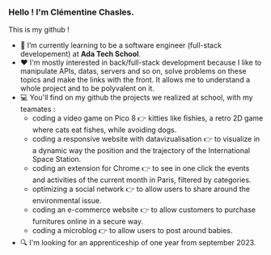 ### Hello ! I'm Clémentine Chasles.
This is my github !

- 🌱 I’m currently learning to be a software engineer (full-stack developement) at **Ada Tech School**.
- ❤️ I'm mostly interested in back/full-stack development because I like to manipulate APIs, datas, servers and so on, solve problems on these topics and make the links with the front. It allows me to understand a whole project and to be polyvalent on it.
- 💻 You'll find on my github the projects we realized at school, with my teamates :
    - coding a video game on Pico 8 👉 kitties like fishies, a retro 2D game where cats eat fishes, while avoiding dogs.
    - coding a responsive website with datavizualisation 👉 to visualize in a dynamic way the position and the trajectory of the International Space Station.
    - coding an extension for Chrome 👉 to see in one click the events and activities of the current month in Paris, filtered by categories.
    - optimizing a social network 👉 to allow users to share around the environmental issue.
    - coding an e-commerce website 👉 to allow customers to purchase furnitures online in a secure way.
    - coding a microblog 👉 to allow users to post around babies.
- 🔍 I'm looking for an apprenticeship of one year from september 2023.
<!--
-  I’m currently working on 
- 🤔 I’m looking for help with ... 
- 👯 I’m looking to collaborate on ...
- 💬 Ask me about ...
- 📫 How to reach me : ...
- 😄 Pronouns : ...
- ⚡ Fun fact : ...
--!>


